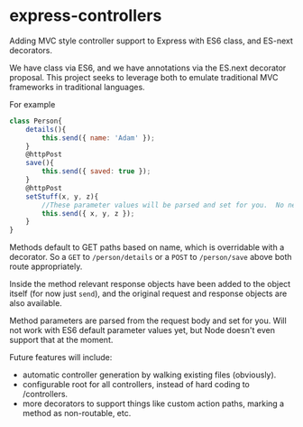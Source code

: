 # express-controllers
Adding MVC style controller support to Express with ES6 class, and ES-next decorators.

We have class via ES6, and we have annotations via the ES.next decorator proposal.  This project seeks to leverage both to emulate traditional MVC frameworks in traditional languages.

For example

```javascript
class Person{
    details(){
        this.send({ name: 'Adam' });
    }
    @httpPost
    save(){
        this.send({ saved: true });
    }
    @httpPost
    setStuff(x, y, z){
        //These parameter values will be parsed and set for you.  No need to parse request.body or request.query - just use them
        this.send({ x, y, z });
    }
}
```

Methods default to GET paths based on name, which is overridable with a decorator.  So a `GET` to `/person/details` or a `POST` to `/person/save` above both route appropriately.

Inside the method relevant response objects have been added to the object itself (for now just `send`), and the original request and response objects are also available.

Method parameters are parsed from the request body and set for you.  Will not work with ES6 default parameter values yet, but Node doesn't even support that at the moment.

Future features will include:

- automatic controller generation by walking existing files (obviously).
- configurable root for all controllers, instead of hard coding to /controllers.
- more decorators to support things like custom action paths, marking a method as non-routable, etc.